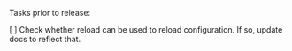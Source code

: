 Tasks prior to release:

[ ] Check whether reload can be used to reload configuration.  If so, update docs to reflect that.
